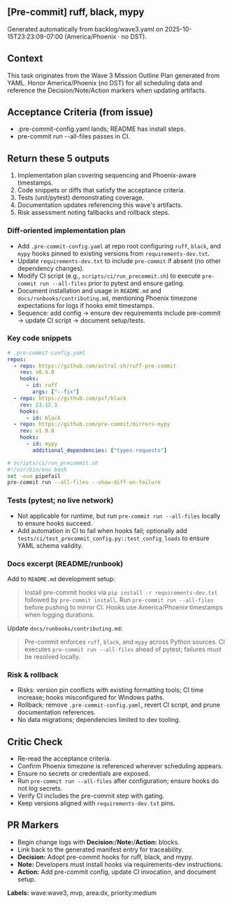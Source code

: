 ## [Pre-commit] ruff, black, mypy

Generated automatically from backlog/wave3.yaml on 2025-10-15T23:23:09-07:00 (America/Phoenix · no DST).

## Context
This task originates from the Wave 3 Mission Outline Plan generated from YAML. Honor America/Phoenix (no DST) for all scheduling data and reference the Decision/Note/Action markers when updating artifacts.

## Acceptance Criteria (from issue)
- .pre-commit-config.yaml lands; README has install steps.
- pre-commit run --all-files passes in CI.

## Return these 5 outputs
1. Implementation plan covering sequencing and Phoenix-aware timestamps.
2. Code snippets or diffs that satisfy the acceptance criteria.
3. Tests (unit/pytest) demonstrating coverage.
4. Documentation updates referencing this wave's artifacts.
5. Risk assessment noting fallbacks and rollback steps.

### Diff-oriented implementation plan
- Add `.pre-commit-config.yaml` at repo root configuring `ruff`, `black`, and `mypy` hooks pinned to existing versions from `requirements-dev.txt`.
- Update `requirements-dev.txt` to include `pre-commit` if absent (no other dependency changes).
- Modify CI script (e.g., `scripts/ci/run_precommit.sh`) to execute `pre-commit run --all-files` prior to pytest and ensure gating.
- Document installation and usage in `README.md` and `docs/runbooks/contributing.md`, mentioning Phoenix timezone expectations for logs if hooks emit timestamps.
- Sequence: add config → ensure dev requirements include pre-commit → update CI script → document setup/tests.

### Key code snippets
```yaml
# .pre-commit-config.yaml
repos:
  - repo: https://github.com/astral-sh/ruff-pre-commit
    rev: v0.4.0
    hooks:
      - id: ruff
        args: ["--fix"]
  - repo: https://github.com/psf/black
    rev: 23.12.1
    hooks:
      - id: black
  - repo: https://github.com/pre-commit/mirrors-mypy
    rev: v1.9.0
    hooks:
      - id: mypy
        additional_dependencies: ["types-requests"]
```

```bash
# scripts/ci/run_precommit.sh
#!/usr/bin/env bash
set -euo pipefail
pre-commit run --all-files --show-diff-on-failure
```

### Tests (pytest; no live network)
- Not applicable for runtime, but run `pre-commit run --all-files` locally to ensure hooks succeed.
- Add automation in CI to fail when hooks fail; optionally add `tests/ci/test_precommit_config.py::test_config_loads` to ensure YAML schema validity.

### Docs excerpt (README/runbook)
Add to `README.md` development setup:

> Install pre-commit hooks via `pip install -r requirements-dev.txt` followed by `pre-commit install`. Run `pre-commit run --all-files` before pushing to mirror CI. Hooks use America/Phoenix timestamps when logging durations.

Update `docs/runbooks/contributing.md`:

> Pre-commit enforces `ruff`, `black`, and `mypy` across Python sources. CI executes `pre-commit run --all-files` ahead of pytest; failures must be resolved locally.

### Risk & rollback
- Risks: version pin conflicts with existing formatting tools; CI time increase; hooks misconfigured for Windows paths.
- Rollback: remove `.pre-commit-config.yaml`, revert CI script, and prune documentation references.
- No data migrations; dependencies limited to dev tooling.


## Critic Check
- Re-read the acceptance criteria.
- Confirm Phoenix timezone is referenced wherever scheduling appears.
- Ensure no secrets or credentials are exposed.
- Run `pre-commit run --all-files` after configuration; ensure hooks do not log secrets.
- Verify CI includes the pre-commit step with gating.
- Keep versions aligned with `requirements-dev.txt` pins.

## PR Markers
- Begin change logs with **Decision:**/**Note:**/**Action:** blocks.
- Link back to the generated manifest entry for traceability.
- **Decision:** Adopt pre-commit hooks for ruff, black, and mypy.
- **Note:** Developers must install hooks via requirements-dev instructions.
- **Action:** Add pre-commit config, update CI invocation, and document setup.

**Labels:** wave:wave3, mvp, area:dx, priority:medium